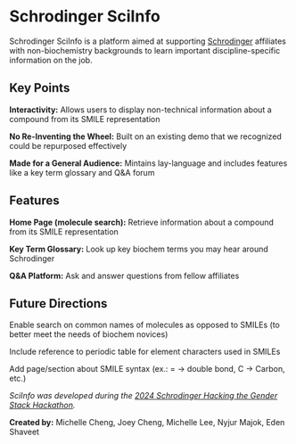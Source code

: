 # Schrodinger SciInfo

Schrodinger SciInfo is a platform aimed at supporting [Schrodinger](https://newsite.schrodinger.com/) affiliates with non-biochemistry backgrounds to learn important discipline-specific information on the job.

## Key Points
<strong>Interactivity:</strong> Allows users to display non-technical information about a compound from its SMILE representation

<strong>No Re-Inventing the Wheel:</strong> Built on an existing demo that we recognized could be repurposed effectively

<strong>Made for a General Audience:</strong> Mintains lay-language and includes features like a key term glossary and Q&A forum

## Features
<strong>Home Page (molecule search):</strong> Retrieve information about a compound from its SMILE representation

<strong>Key Term Glossary:</strong> Look up key biochem terms you may hear around Schrodinger

<strong>Q&A Platform:</strong> Ask and answer questions from fellow affiliates

## Future Directions
Enable search on common names of molecules as opposed to SMILEs (to better meet the needs of biochem novices)

Include reference to periodic table for element characters used in SMILEs

Add page/section about SMILE syntax (ex.: = → double bond, C → Carbon, etc.)


<i>SciInfo was developed during the [2024 Schrodinger Hacking the Gender Stack Hackathon](https://events.bizzabo.com/HGS2024).</i>

<strong>Created by:</strong> Michelle Cheng, Joey Cheng, Michelle Lee, Nyjur Majok, Eden Shaveet
